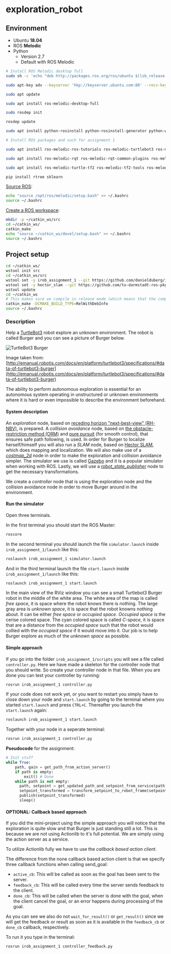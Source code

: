 # exploration_robot

## Environment

* Ubuntu __18.04__
* ROS __Melodic__
* Python
  * Version 2.7
  * Default with ROS Melodic

```bash
# Install ROS Melodic desktop full
sudo sh -c 'echo "deb http://packages.ros.org/ros/ubuntu $(lsb_release -sc) main" > /etc/apt/sources.list.d/ros-latest.list'

sudo apt-key adv --keyserver 'hkp://keyserver.ubuntu.com:80' --recv-key C1CF6E31E6BADE8868B172B4F42ED6FBAB17C654

sudo apt update

sudo apt install ros-melodic-desktop-full

sudo rosdep init

rosdep update

sudo apt install python-rosinstall python-rosinstall-generator python-wstool build-essential python-pip python-catkin-tools

# Install ROS packages and such for assignment 1

sudo apt install ros-melodic-ros-tutorials ros-melodic-turtlebot3 ros-melodic-turtlebot3-simulations ros-melodic-navigation libspatialindex-dev libqt4-dev

sudo apt install ros-melodic-rqt ros-melodic-rqt-common-plugins ros-melodic-turtlesim

sudo apt install ros-melodic-turtle-tf2 ros-melodic-tf2-tools ros-melodic-tf

pip install rtree sklearn
```

[Source ROS](https://wiki.ros.org/melodic/Installation/Ubuntu#melodic.2BAC8-Installation.2BAC8-DebEnvironment.Environment_setup):

```bash
echo "source /opt/ros/melodic/setup.bash" >> ~/.bashrc
source ~/.bashrc
```

[Create a ROS workspace](https://wiki.ros.org/ROS/Tutorials/InstallingandConfiguringROSEnvironment):

```bash
mkdir -p ~/catkin_ws/src
cd ~/catkin_ws/
catkin_make
echo "source ~/catkin_ws/devel/setup.bash" >> ~/.bashrc
source ~/.bashrc
```

## Project setup

```bash
cd ~/catkin_ws/
wstool init src
cd ~/catkin_ws/src
wstool set -y irob_assignment_1 --git https://github.com/danielduberg/irob_assignment_1.git -v master
wstool set -y hector_slam --git https://github.com/tu-darmstadt-ros-pkg/hector_slam.git -v melodic-devel
wstool update
cd ~/catkin_ws
# This makes sure we compile in release mode (which means that the compiler optimizes the code)
catkin_make -DCMAKE_BUILD_TYPE=RelWithDebInfo
source ~/.bashrc
```

### Description

Help a [TurtleBot3](http://emanual.robotis.com/docs/en/platform/turtlebot3/overview/) robot explore an unknown environment. The robot is called Burger and you can see a picture of Burger below.

![TurtleBot3 Burger](images/turtlebot3_burger.png "TurtleBot3 Burger. Image taken from: http://emanual.robotis.com/docs/en/platform/turtlebot3/specifications/#data-of-turtlebot3-burger")

Image taken from: [http://emanual.robotis.com/docs/en/platform/turtlebot3/specifications/#data-of-turtlebot3-burger](http://emanual.robotis.com/docs/en/platform/turtlebot3/specifications/#data-of-turtlebot3-burger)

The ability to perform autonomous exploration is essential for an autonomous system operating in unstructured or unknown environments where it is hard or even impossible to describe the environment beforehand.

#### System description

An _exploration_ node, based on [receding horizon "next-best-view" (RH-NBV)](https://ieeexplore.ieee.org/abstract/document/7487281), is prepared. A _collision avoidance_ node, based on [the obstacle-restriction method (ORM)](https://ieeexplore.ieee.org/abstract/document/1545546) and [pure pursuit](https://apps.dtic.mil/docs/citations/ADA255524) (for smooth control), that ensures safe path following, is used. In order for Burger to localize herself/himself you will also run a _SLAM_ node, based on [Hector SLAM](https://wiki.ros.org/hector_slam), which does mapping and localization. We will also make use of a [_costmap_2d_](https://wiki.ros.org/costmap_2d) node in order to make the exploration and collision avoidance simpler. The simulator we use is called [Gazebo](http://gazebosim.org/) and it is a popular simulator when working with ROS. Lastly, we will use a [_robot_state_publisher_](https://wiki.ros.org/robot_state_publisher) node to get the necessary transformations.

We create a _controller_ node that is using the exploration node and the collision avoidance node in order to move Burger around in the environment.

#### Run the simulator

Open three terminals.

In the first terminal you should start the ROS Master:

```bash
roscore
```

In the second terminal you should launch the file `simulator.launch` inside `irob_assignment_1/launch` like this:

```bash
roslaunch irob_assignment_1 simulator.launch
```

And in the third terminal launch the file `start.launch` inside `irob_assignment_1/launch` like this:

```bash
roslaunch irob_assignment_1 start.launch
```

In the main view of the RViz window you can see a small Turtlebot3 Burger robot in the middle of the white area. The white area of the map is called _free space_, it is space where the robot knows there is nothing. The large gray area is _unknown space_, it is space that the robot knowns nothing about. It can be either _free space_ or _occupied space_. _Occupied space_ is the cerise colored space. The cyan colored space is called _C-space_, it is space that are a distance from the _occupied space_ such that the robot would collied with the _occupied space_ if it would move into it. Our job is to help Burger explore as much of the _unknown space_ as possible.

#### Simple approach

If you go into the folder `irob_assignment_1/scripts` you will see a file called `controller.py`. Here we have made a skeleton for the controller node that you should write. So create your controller node in that file. When you are done you can test your controller by running:

```bash
rosrun irob_assignment_1 controller.py
```

If your code does not work yet, or you want to restart you simply have to close down your node and `start.launch` by going to the terminal where you started `start.launch` and press `CTRL+C`. Thereafter you launch the `start.launch` again:

```bash
roslaunch irob_assignment_1 start.launch
```

Together with your node in a seperate terminal:

```bash
rosrun irob_assignment_1 controller.py
```

__Pseudocode__ for the assignment:

```python
# Init stuff
while True:
    path, gain = get_path_from_action_server()
    if path is empty:
        exit() # Done
    while path is not empty:
      path, setpoint = get_updated_path_and_setpoint_from_service(path)
      setpoint_transformed = transform_setpoint_to_robot_frame(setpoint)
      publish(setpoint_transformed)
      sleep()
```

#### OPTIONAL: Callback based approach

If you did the mini-project using the simple approach you will notice that the exploration is quite slow and that Burger is just standing still a lot. This is because we are not using Actionlib to it's full potential. We are simply using the action server as a service.

To utilize Actionlib fully we have to use the _callback based action client_.

The difference from the none callback based action client is that we specify three callback functions when calling send_goal:

* `active_cb`: This will be called as soon as the goal has been sent to the server.
* `feedback_cb`: This will be called every time the server sends feedback to the client.
* `done_cb`: This will be called when the server is done with the goal, when the client cancel the goal, or an error happens during processing of the goal.

As you can see we also do not `wait_for_result()` or `get_result()` since we will get the feedback or result as soon as it is available in the `feedback_cb` or `done_cb` callback, respectively.

To run it you type in the terminal:

```bash
rosrun irob_assignment_1 controller_feedback.py
```